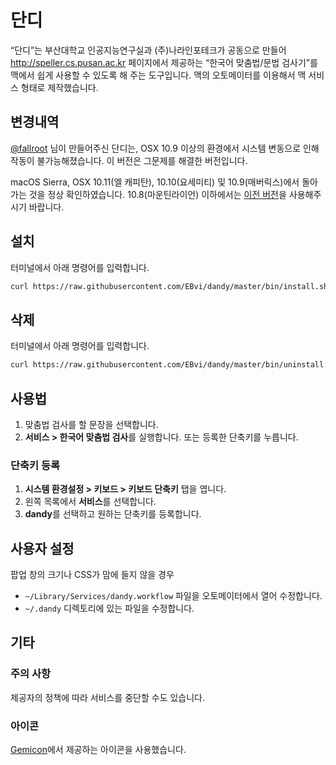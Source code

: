 # 단디

“단디”는 부산대학교 인공지능연구실과 (주)나라인포테크가 공동으로 만들어 http://speller.cs.pusan.ac.kr 페이지에서 제공하는 “한국어 맞춤법/문법 검사기”를 맥에서 쉽게 사용할 수 있도록 해 주는 도구입니다. 맥의 오토메이터를 이용해서 맥 서비스 형태로 제작했습니다.

## 변경내역

[@fallroot](https://twitter.com/fallroot) 님이 만들어주신 단디는, OSX 10.9 이상의 환경에서 시스템 변동으로 인해 작동이 불가능해졌습니다. 이 버전은 그문제를 해결한 버전입니다.


macOS Sierra, OSX 10.11(엘 캐피탄), 10.10(요세미티) 및 10.9(매버릭스)에서 돌아가는 것을 정상 확인하였습니다. 10.8(마운틴라이언) 이하에서는 [이전 버전](https://github.com/fallroot/dandy)을 사용해주시기 바랍니다.

## 설치

터미널에서 아래 명령어를 입력합니다.

```sh
curl https://raw.githubusercontent.com/EBvi/dandy/master/bin/install.sh | sh
```

## 삭제

터미널에서 아래 명령어를 입력합니다.

```sh
curl https://raw.githubusercontent.com/EBvi/dandy/master/bin/uninstall.sh | sh

```

## 사용법

1. 맞춤법 검사를 할 문장을 선택합니다.
2. **서비스 > 한국어 맞춤법 검사**를 실행합니다. 또는 등록한 단축키를 누릅니다.

### 단축키 등록

1. **시스템 환경설정 > 키보드 > 키보드 단축키** 탭을 엽니다.
2. 왼쪽 목록에서 **서비스**를 선택합니다.
3. **dandy**를 선택하고 원하는 단축키를 등록합니다.

## 사용자 설정

팝업 창의 크기나 CSS가 맘에 들지 않을 경우

- `~/Library/Services/dandy.workflow` 파일을 오토메이터에서 열어 수정합니다.
- `~/.dandy` 디렉토리에 있는 파일을 수정합니다.

## 기타

### 주의 사항

제공자의 정책에 따라 서비스를 중단할 수도 있습니다.

### 아이콘

[Gemicon](http://gemicon.net/)에서 제공하는 아이콘을 사용했습니다.
